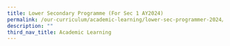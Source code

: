 ```yaml
---
title: Lower Secondary Programme (For Sec 1 AY2024)
permalink: /our-curriculum/academic-learning/lower-sec-programmer-2024/
description: ""
third_nav_title: Academic Learning
---
```

